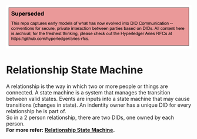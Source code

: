 ![superseded](superseded.png)

# Relationship State Machine

A relationship is the way in which two or more people or things are connected. A state machine is a system that manages the transition between valid states. Events are inputs into a state machine that may cause transitions (changes in state). An indentity owner has a unique DID for every relationship he is part of.  
So in a 2 person relationship, there are two DIDs, one owned by each person.  
__For more refer: [Relationship State Machine](https://docs.google.com/document/d/1dFmQ_5NlAIrCYx7AYvvEeYlyvzv-2u3cpQqWTadJbPA/edit#).__